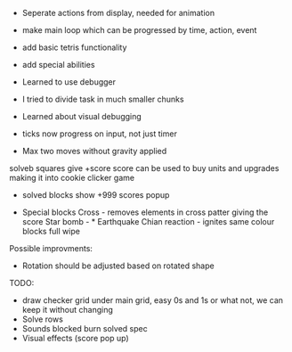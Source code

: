 * Seperate actions from display, needed for animation
* make main loop which can be progressed by time, action, event
* add basic tetris functionality
* add special abilities



* Learned to use debugger
* I tried to divide task in much smaller chunks
* Learned about visual debugging
* ticks now progress on input, not just timer
* Max two moves without gravity applied

solveb squares give +score
score can be used to buy units and upgrades
making it into cookie clicker game

* solved blocks show +999 scores popup

* Special blocks
Cross - removes elements in cross patter giving the score
Star bomb - *
Earthquake 
Chian reaction - ignites same colour blocks
full wipe

Possible improvments:
 * Rotation should be adjusted based on rotated shape


 TODO:
 * draw checker grid under main grid, easy 0s and 1s or what not, we can keep it without changing
 * Solve rows
 * Sounds
 blocked 
 burn
 solved
 spec
 * Visual effects (score pop up)

